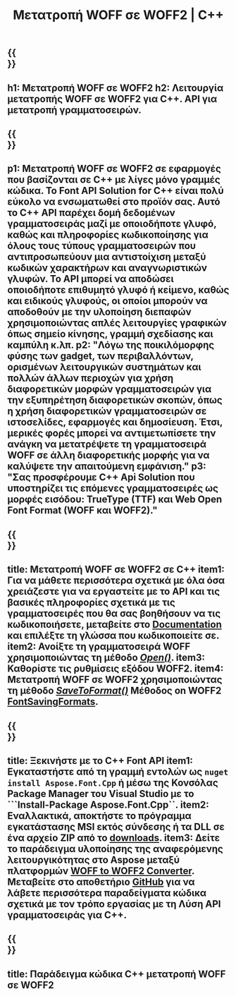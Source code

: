 ﻿---
translation: true
template: /_templates/conversion-child-cpp.md
title: Μετατροπή WOFF σε WOFF2 | C++
description: Μετατρέψτε WOFF σε γραμματοσειρές WOFF2 χρησιμοποιώντας αυτό το C++ API. Η λειτουργία μετατροπής λειτουργεί σε Windows και Linux και σε οποιοδήποτε περιβάλλον ανάπτυξης που υποστηρίζει C++.
metakeywords: c++ WOFF σε WOFF2, WOFF σε wOFF2 λύσεις c++, WOFF σε wOFF2 conerter γραμματοσειρών cpp
url: /cpp/conversion/woff-to-woff2/
family: font
platformtag: cpp
feature: conversion
otherformats: TTF
---

{{<section banner>}}
---
h1: Μετατροπή WOFF σε WOFF2
h2: Λειτουργία μετατροπής WOFF σε WOFF2 για C++. API για μετατροπή γραμματοσειρών.
---

{{<section overview>}}
---
p1: Μετατροπή WOFF σε WOFF2 σε εφαρμογές που βασίζονται σε С++ με λίγες μόνο γραμμές κώδικα. Το Font API Solution for С++ είναι πολύ εύκολο να ενσωματωθεί στο προϊόν σας. Αυτό το C++ API παρέχει δομή δεδομένων γραμματοσειράς μαζί με οποιοδήποτε γλυφό, καθώς και πληροφορίες κωδικοποίησης για όλους τους τύπους γραμματοσειρών που αντιπροσωπεύουν μια αντιστοίχιση μεταξύ κωδικών χαρακτήρων και αναγνωριστικών γλυφών. Το API μπορεί να αποδώσει οποιοδήποτε επιθυμητό γλυφό ή κείμενο, καθώς και ειδικούς γλυφούς, οι οποίοι μπορούν να αποδοθούν με την υλοποίηση διεπαφών χρησιμοποιώντας απλές λειτουργίες γραφικών όπως σημείο κίνησης, γραμμή σχεδίασης και καμπύλη κ.λπ.
p2: "Λόγω της ποικιλόμορφης φύσης των gadget, των περιβαλλόντων, ορισμένων λειτουργικών συστημάτων και πολλών άλλων περιοχών για χρήση διαφορετικών μορφών γραμματοσειρών για την εξυπηρέτηση διαφορετικών σκοπών, όπως η χρήση διαφορετικών γραμματοσειρών σε ιστοσελίδες, εφαρμογές και δημοσίευση. Έτσι, μερικές φορές μπορεί να αντιμετωπίσετε την ανάγκη να μετατρέψετε τη γραμματοσειρά WOFF σε άλλη διαφορετικής μορφής για να καλύψετε την απαιτούμενη εμφάνιση."
p3: "Σας προσφέρουμε С++ Api Solution που υποστηρίζει τις επόμενες γραμματοσειρές ως μορφές εισόδου: TrueType (TTF) και Web Open Font Format (WOFF και WOFF2)."
---

{{<section feature1>}}
---
title: Μετατροπή WOFF σε WOFF2 σε C++
item1: Για να μάθετε περισσότερα σχετικά με όλα όσα χρειάζεστε για να εργαστείτε με το API και τις βασικές πληροφορίες σχετικά με τις γραμματοσειρές που θα σας βοηθήσουν να τις κωδικοποιήσετε, μεταβείτε στο [Documentation](https://docs.aspose.com/font/) και επιλέξτε τη γλώσσα που κωδικοποιείτε σε.
item2: Ανοίξτε τη γραμματοσειρά WOFF χρησιμοποιώντας τη μέθοδο [*Open()*](https://reference.aspose.com/font/cpp/class/aspose.font.font#ac2387bf04ccb5bac51cf37984d4ebf33).
item3: Καθορίστε τις ρυθμίσεις εξόδου WOFF2.
item4: Μετατροπή WOFF σε WOFF2 χρησιμοποιώντας τη μέθοδο [*SaveToFormat()*](https://reference.aspose.com/font/cpp/class/aspose.font.font#a670ea97404fd72c2e51b0e8c543c8a45) Μέθοδος on WOFF2 [FontSavingFormats](https://reference.aspose.com/font/cpp/namespace/aspose.font#a93d0dcc7c00f5c7027d60e14a5433c74).
---

{{<section feature2>}}
---
title: Ξεκινήστε με το C++ Font API
item1: Εγκαταστήστε από τη γραμμή εντολών ως ```nuget install Aspose.Font.Cpp``` ή μέσω της Κονσόλας Package Manager του Visual Studio με το ```Install-Package Aspose.Font.Cpp``.
item2: Εναλλακτικά, αποκτήστε το πρόγραμμα εγκατάστασης MSI εκτός σύνδεσης ή τα DLL σε ένα αρχείο ZIP από το [downloads](https://releases.aspose.com/font/cpp/).
item3: Δείτε το παράδειγμα υλοποίησης της αναφερόμενης λειτουργικότητας στο Aspose μεταξύ πλατφορμών [WOFF to WOFF2 Converter](https://products.aspose.app/font/conversion/woff-to-woff2). Μεταβείτε στο αποθετήριο [GitHub](https://github.com/aspose-font/Aspose.Font-Documentation/tree/master/cpp-examples) για να λάβετε περισσότερα παραδείγματα κώδικα σχετικά με τον τρόπο εργασίας με τη Λύση API γραμματοσειράς για C++.
---

{{<section codeexample>}}
---
title: Παράδειγμα κώδικα C++ μετατροπή WOFF σε WOFF2
---





